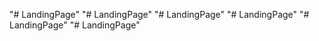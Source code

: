 "# LandingPage" 
"# LandingPage" 
"# LandingPage" 
"# LandingPage" 
"# LandingPage" 
"# LandingPage" 
